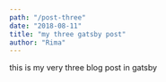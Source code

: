```yaml
---
path: "/post-three"
date: "2018-08-11"
title: "my three gatsby post"
author: "Rima"
---
```


this is my very three blog post in gatsby